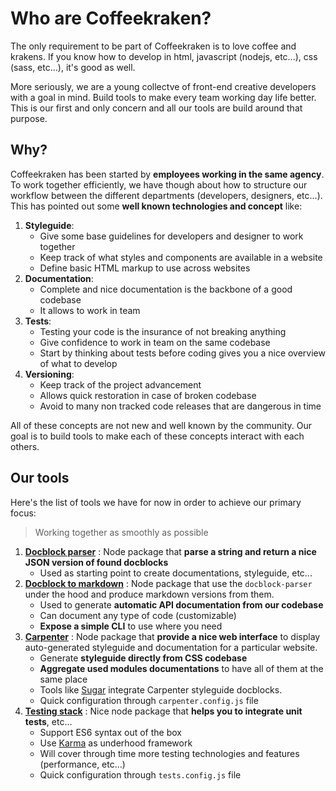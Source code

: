 # Who are Coffeekraken?

The only requirement to be part of Coffeekraken is to love coffee and krakens. If you know how to develop in html, javascript (nodejs, etc...), css (sass, etc...), it's good as well.

More seriously, we are a young collectve of front-end creative developers with a goal in mind. Build tools to make every team working day life better.
This is our first and only concern and all our tools are build around that purpose.

## Why?

Coffeekraken has been started by **employees working in the same agency**. To work together efficiently, we have though about how to structure our workflow between the different departments (developers, designers, etc...). This has pointed out some **well known technologies and concept** like:

1. **Styleguide**:
	- Give some base guidelines for developers and designer to work together
	- Keep track of what styles and components are available in a website
	- Define basic HTML markup to use across websites
2. **Documentation**:
	- Complete and nice documentation is the backbone of a good codebase
	- It allows to work in team
3. **Tests**:
	- Testing your code is the insurance of not breaking anything
	- Give confidence to work in team on the same codebase
	- Start by thinking about tests before coding gives you a nice overview of what to develop
4. **Versioning**:
	- Keep track of the project advancement
	- Allows quick restoration in case of broken codebase
	- Avoid to many non tracked code releases that are dangerous in time

All of these concepts are not new and well known by the community.
Our goal is to build tools to make each of these concepts interact with each others.

## Our tools

Here's the list of tools we have for now in order to achieve our primary focus:

> Working together as smoothly as possible

1. **[Docblock parser](https://github.com/coffeekraken/docblock-parser)** : Node package that **parse a string and return a nice JSON version of found docblocks**
	- Used as starting point to create documentations, styleguide, etc...
2. **[Docblock to markdown](https://github.com/coffeekraken/docblock-to-markdown)** : Node package that use the ```docblock-parser``` under the hood and produce markdown versions from them.
	- Used to generate **automatic API documentation from our codebase**
	- Can document any type of code (customizable)
	- **Expose a simple CLI** to use where you need
3. **[Carpenter](https://github.com/coffeekraken/carpenter)** : Node package that **provide a nice web interface** to display auto-generated styleguide and documentation for a particular website.
	- Generate **styleguide directly from CSS codebase**
	- **Aggregate used modules documentations** to have all of them at the same place
	- Tools like [Sugar](https://github.com/coffeekraken/sugar) integrate Carpenter styleguide docblocks.
	- Quick configuration through ```carpenter.config.js``` file
4. **[Testing stack](https://github.com/coffeekraken/testing-stack)** : Nice node package that **helps you to integrate unit tests**, etc...
	- Support ES6 syntax out of the box
	- Use [Karma](https://karma-runner.github.io/1.0/index.html) as underhood framework
	- Will cover through time more testing technologies and features (performance, etc...)
	- Quick configuration through ```tests.config.js``` file
